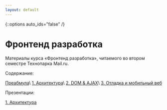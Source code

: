 ```yaml
---
layout: default
---
```


{::options auto_ids="false" /}

# Фронтенд разработка

Материалы курса «Фронтенд разработка», читаемого во втором семестре Технопарка Mail.ru.

Содержание:

[Преабмула](/0/)\\
[1. Архитектура](/1/)\\
[2. DOM & AJAX](/2/)\\
[3. Отладка и мобильный веб](/3/)

Презентации:

[1. Архитектура](/p/1/)



